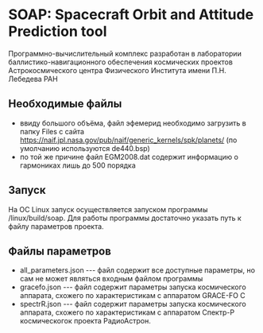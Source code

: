 # SOAP: Spacecraft Orbit and Attitude Prediction tool

Программно-вычислительный комплекс разработан в лаборатории баллистико-навигационного обеспечения космических проектов Астрокосмического центра Физического Института имени П.Н. Лебедева РАН

## Необходимые файлы
- ввиду большого объёма, файл эфемерид необходимо загрузить в папку Files с сайта https://naif.jpl.nasa.gov/pub/naif/generic_kernels/spk/planets/ (по умолчанию используются de440.bsp)
- по той же причине файл EGM2008.dat содержит информацию о гармониках лишь до 500 порядка

## Запуск
На ОС Linux запуск осуществляется запуском программы /linux/build/soap. Для работы программы достаточно указать путь к файлу параметров проекта.

## Файлы параметров
- all_parameters.json --- файл содержит все доступные параметры, но сам не может являться входным файлом программы
- gracefo.json --- файл содержит параметры запуска космического аппарата, схожего по характеристикам с аппаратом GRACE-FO C
- spectrR.json --- файл содержит параметры запуска космического аппарата, схожего по характеристикам с аппаратом Спектр-Р космическогок проекта РадиоАстрон.
